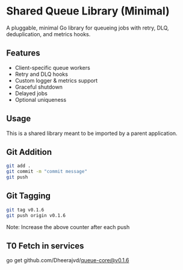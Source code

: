 # Shared Queue Library (Minimal)
A pluggable, minimal Go library for queueing jobs with retry, DLQ, deduplication, and metrics hooks.

## Features
- Client-specific queue workers
- Retry and DLQ hooks
- Custom logger & metrics support
- Graceful shutdown
- Delayed jobs
- Optional uniqueness

## Usage
This is a shared library meant to be imported by a parent application.

## Git Addition

```bash
git add .
git commit -m "commit message"
git push
```

## Git Tagging
```bash
git tag v0.1.6
git push origin v0.1.6
```

Note: Increase the above counter after each push

## T0 Fetch in services
go get github.com/Dheerajvd/queue-core@v0.1.6
